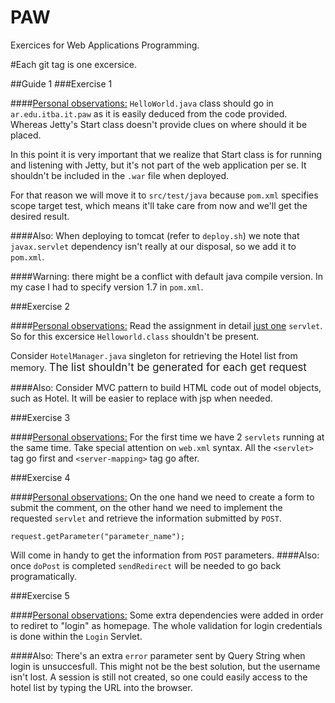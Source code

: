 PAW
===

Exercices for Web Applications Programming.

#Each git tag is one excersice.

##Guide 1
###Exercise 1

####<u>Personal observations:</u> 
`HelloWorld.java` class should go in `ar.edu.itba.it.paw` as it is easily deduced from the code provided. Whereas Jetty's Start class doesn't provide clues on where should it be placed.


In this point it is very important that we realize that Start class is for running and listening with Jetty, but it's not part of the web application per se. It shouldn't be included in the `.war` file when deployed.  


For that reason we will move it to `src/test/java` because `pom.xml` specifies scope target test, which means it'll take care from now and we'll get the desired result.

####Also: 
When deploying to tomcat (refer to `deploy.sh`) we note that `javax.servlet` dependency isn't really at our disposal, so we add it to `pom.xml`. 

####Warning: there might be a conflict with default java compile version. In my case I had to specify version 1.7 in `pom.xml`.

###Exercise 2

####<u>Personal observations:</u>
Read the assignment in detail <u>just one</u> `servlet`. So for this excersice `Helloworld.class` shouldn't be present. 

Consider `HotelManager.java` singleton for retrieving the Hotel list from memory. <big>The list shouldn't be generated for each get request</big>

####Also:
Consider MVC pattern to build HTML code out of model objects, such as Hotel. It will be easier to replace with jsp when needed.

###Exercise 3

####<u>Personal observations:</u>
For the first time we have 2 `servlets` running at the same time. Take special attention on `web.xml` syntax. All the `<servlet>` tag go first and `<server-mapping>` tag go after.

###Exercise 4

####<u>Personal observations:</u>
On the one hand we need to create a form to submit the comment, on the other hand we need to implement the requested `servlet` and retrieve the information submitted by `POST`.

```
request.getParameter("parameter_name");
```
Will come in handy to get the information from `POST` parameters.
####Also:
once `doPost` is completed `sendRedirect` will be needed to go back programatically.

###Exercise 5

####<u>Personal observations:</u>
Some extra dependencies were added in order to rediret to "login" as homepage. The whole validation for login credentials is done within the `Login` Servlet.

####Also:
There's an extra `error` parameter sent by Query String when login is unsuccesfull. This might not be the best solution, but the username isn't lost. A session is still not created, so one could easily access to the hotel list by typing the URL into the browser.

